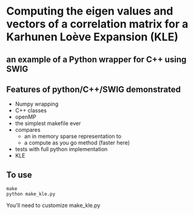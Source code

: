 Computing the eigen values and vectors of a correlation matrix for a Karhunen Loève Expansion (KLE)
===============================
an example of a Python wrapper for C++ using SWIG
------------------

Features of python/C++/SWIG demonstrated
------------------
* Numpy wrapping
* C++ classes
* openMP
* the simplest makefile ever
* compares 
  * an in memory sparse representation to 
  * a compute as you go method (faster here)
* tests with full python implementation
* KLE 

To use
------------------
```
make
python make_kle.py
```
You'll need to customize make_kle.py
